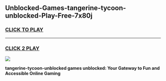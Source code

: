 
## Unblocked-Games-tangerine-tycoon-unblocked-Play-Free-7x80j
<h3>
<a href="https://premium76.site?title=tangerine-tycoon-unblocked&ref=18A1">CLICK TO PLAY</a></h3>
<hr>

<h3>
<a href="https://premium76.site?title=tangerine-tycoon-unblocked&ref=18A1">CLICK 2 PLAY</a>
  
</h3>

<a href="https://premium76.site?title=tangerine-tycoon-unblocked&ref=18A1"><img src="https://clearcache.store/games.png"></a>


**tangerine-tycoon-unblocked games unblocked: Your Gateway to Fun and Accessible Online Gaming**
